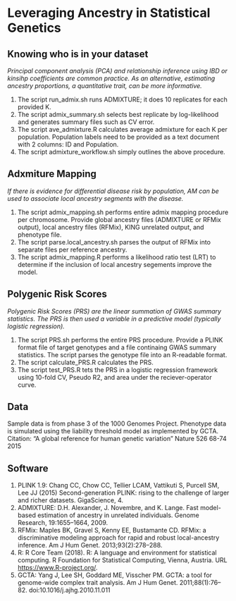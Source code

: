 # Leveraging Ancestry in Statistical Genetics
## Knowing who is in your dataset
_Principal component analysis (PCA) and relationship inference using IBD or kinsihp coefficients are common practice. As an alternative, estimating ancestry proportions, a quantitative trait, can be more informative._
1. The script run_admix.sh runs ADMIXTURE; it does 10 replicates for each provided K. 
2. The script admix_summary.sh selects best replicate by log-likelihood and generates summary files such as CV error. 
3. The script ave_admixture.R calculates average admixture for each K per population. Population labels need to be provided as a text document with 2 columns: ID and Population. 
4. The script admixture_workflow.sh simply outlines the above procedure. 

## Adxmiture Mapping
_If there is evidence for differential disease risk by population, AM can be used to associate local ancestry segments with the disease._
1. The script admix_mapping.sh performs entire admix mapping procedure per chromosome. Provide global ancestry files (ADMIXTURE or RFMix output), local ancestry files (RFMix), KING unrelated output, and phenotype file.
2. The script parse.local_ancestry.sh parses the output of RFMix into separate files per reference ancestry. 
3. The script admix_mapping.R performs a likelihood ratio test (LRT) to determine if the inclusion of local ancestry segements improve the model. 

## Polygenic Risk Scores
_Polygenic Risk Scores (PRS) are the linear summation of GWAS summary statistics. The PRS is then used a variable in a predictive model (typically logistic regression)._
1. The script PRS.sh performs the entire PRS procedure. Provide a PLINK format file of target genotypes and a file continaing GWAS summary statistics. The script parses the genotype file into an R-readable format.
2. The script calculate_PRS.R calculates the PRS.
3. The script test_PRS.R tets the PRS in a logistic regression framework using 10-fold CV, Pseudo R2, and area under the reciever-operator curve.

## Data
Sample data is from phase 3 of the 1000 Genomes Project. Phenotype data is simulated using the liability threshold model as implemented by GCTA. 
Citation: “A global reference for human genetic variation” Nature 526 68-74 2015

## Software
1. PLINK 1.9: Chang CC, Chow CC, Tellier LCAM, Vattikuti S, Purcell SM, Lee JJ (2015) Second-generation PLINK: rising to the challenge of larger and richer datasets. GigaScience, 4.
2. ADMIXTURE: D.H. Alexander, J. Novembre, and K. Lange. Fast model-based estimation of ancestry in unrelated individuals. Genome Research, 19:1655–1664, 2009.
3. RFMix: Maples BK, Gravel S, Kenny EE, Bustamante CD. RFMix: a discriminative modeling approach for rapid and robust local-ancestry inference. Am J Hum Genet. 2013;93(2):278–288.
4. R:  R Core Team (2018). R: A language and environment for statistical computing. R Foundation for Statistical Computing, Vienna, Austria. URL https://www.R-project.org/.
5. GCTA: Yang J, Lee SH, Goddard ME, Visscher PM. GCTA: a tool for genome-wide complex trait analysis. Am J Hum Genet. 2011;88(1):76–82. doi:10.1016/j.ajhg.2010.11.011

